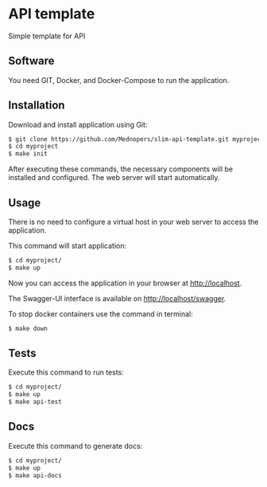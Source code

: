 API template
============

Simple template for API

Software
--------
You need GIT, Docker, and Docker-Compose to run the application.

Installation
------------
Download and install application
using Git:
```bash
$ git clone https://github.com/Mednopers/slim-api-template.git myproject
$ cd myproject
$ make init
```
After executing these commands, the necessary components will be installed and configured.
The web server will start automatically.

Usage
-----
There is no need to configure a virtual host in your web server to access the application.

This command will start application:
```bash
$ cd myproject/
$ make up
```

Now you can access the application in your browser at <http://localhost>.

The Swagger-UI interface is available on <http://localhost/swagger>.

To stop docker containers use the command in terminal:
```bash
$ make down
``` 

Tests
-----

Execute this command to run tests:

```bash
$ cd myproject/
$ make up
$ make api-test
```

Docs
-----

Execute this command to generate docs:

```bash
$ cd myproject/
$ make up
$ make api-docs
```
